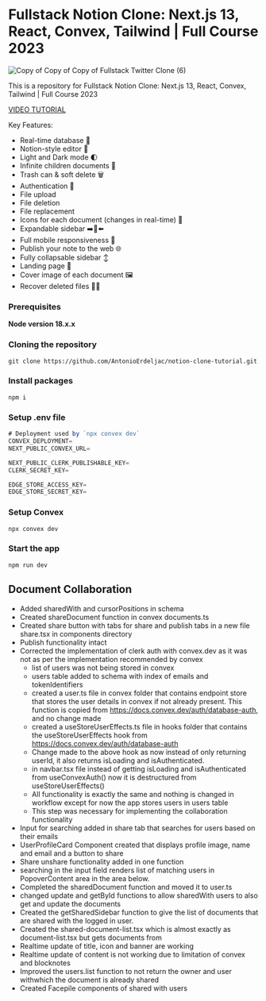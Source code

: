 <!-- Path+Filename: README.md -->
# Fullstack Notion Clone: Next.js 13, React, Convex, Tailwind | Full Course 2023

![Copy of Copy of Copy of Fullstack Twitter Clone (6)](https://github.com/AntonioErdeljac/notion-clone-tutorial/assets/23248726/66bcfca3-93bf-4aa4-950d-f98c020e1156)


This is a repository for Fullstack Notion Clone: Next.js 13, React, Convex, Tailwind | Full Course 2023

[VIDEO TUTORIAL](https://www.youtube.com/watch?v=ZbX4Ok9YX94)

Key Features:

- Real-time database  🔗 
- Notion-style editor 📝 
- Light and Dark mode 🌓
- Infinite children documents 🌲
- Trash can & soft delete 🗑️
- Authentication 🔐 
- File upload
- File deletion
- File replacement
- Icons for each document (changes in real-time) 🌠
- Expandable sidebar ➡️🔀⬅️
- Full mobile responsiveness 📱
- Publish your note to the web 🌐
- Fully collapsable sidebar ↕️
- Landing page 🛬
- Cover image of each document 🖼️
- Recover deleted files 🔄📄

### Prerequisites

**Node version 18.x.x**

### Cloning the repository

```shell
git clone https://github.com/AntonioErdeljac/notion-clone-tutorial.git
```

### Install packages

```shell
npm i
```

### Setup .env file


```js
# Deployment used by `npx convex dev`
CONVEX_DEPLOYMENT=
NEXT_PUBLIC_CONVEX_URL=

NEXT_PUBLIC_CLERK_PUBLISHABLE_KEY=
CLERK_SECRET_KEY=

EDGE_STORE_ACCESS_KEY=
EDGE_STORE_SECRET_KEY=
```

### Setup Convex

```shell
npx convex dev

```

### Start the app

```shell
npm run dev
```

## Document Collaboration
- Added sharedWith and cursorPositions in schema
- Created shareDocument function in convex documents.ts
- Created share button with tabs for share and publish tabs in a new file share.tsx in components directory
- Publish functionality intact
- Corrected the implementation of clerk auth with convex.dev as it was not as per the implementation recommended by convex
  - list of users was not being stored in convex
  - users table added to schema with index of emails and tokenIdentifiers
  - created a user.ts file in convex folder that contains endpoint store that stores the user details in convex if not already present. This function is copied from https://docs.convex.dev/auth/database-auth, and no change made
  - created a useStoreUserEffects.ts file in hooks folder that contains the useStoreUserEffects hook from https://docs.convex.dev/auth/database-auth
  - Change made to the above hook as now instead of only returning userId, it also returns isLoading and isAuthenticated.
  - in navbar.tsx file instead of getting isLoading and isAuthenticated from useConvexAuth() now it is destructured from useStoreUserEffects()
  - All functionality is exactly the same and nothing is changed in workflow except for now the app stores users in users table
  - This step was necessary for implementing the collaboration functionality
- Input for searching added in share tab that searches for users based on their emails
- UserProfileCard Component created that displays profile image, name and email and a button to share
- Share unshare functionality added in one function
- searching in the input field renders list of matching users in PopoverContent area in the area below.
- Completed the sharedDocument function and moved it to user.ts
- changed update and getById functions to allow sharedWith users to also get and update the documents
- Created the getSharedSidebar function to give the list of documents that are shared with the logged in user. 
- Created the shared-document-list.tsx which is almost exactly as document-list.tsx but gets documents from
- Realtime update of title, icon and banner are working
- Realtime update of content is not working due to limitation of convex and blocknotes
- Improved the users.list function to not return the owner and user withwhich the document is already shared
- Created Facepile components of shared with users